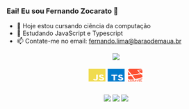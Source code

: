 ### Eai! Eu sou Fernando Zocarato 👋

- 🔭 Hoje estou cursando ciência da computação
- 🌱 Estudando JavaScript e Typescript
- 📫 Contate-me no email: fernando.lima@baraodemaua.br

<div align="center">
<!--   <img align="center" src="https://github-readme-stats.vercel.app/api/pin/?username=FernandoZocarato&repo=github-readme-stats&theme=buefy" /> -->
<!--   <img height="180em" src="https://github-readme-stats.vercel.app/api?username=FernandoZocarato&show_icons=true&theme=chartreuse-dark&include_all_commits=true&count_private=true"/> -->
  <img height="160em" src="https://github-readme-stats.vercel.app/api/top-langs/?username=FernandoZocarato&layout=compact&langs_count=7"/>
<!--   <img height="180em" src="https://github-readme-stats.vercel.app/api?username=FernandoZocarato"/> -->
    
   <div style="display: inline_block"><br>
    <img align="center" height="30" width="40" src="https://raw.githubusercontent.com/devicons/devicon/master/icons/javascript/javascript-plain.svg">
    <img align="center" height="30" width="40" src="https://raw.githubusercontent.com/devicons/devicon/master/icons/typescript/typescript-plain.svg">
<!--     <img align="center" alt="Rafa-HTML" height="30" width="40" src="https://raw.githubusercontent.com/devicons/devicon/master/icons/html5/html5-original.svg"> -->
<!--     <img align="center" alt="Rafa-CSS" height="30" width="40" src="https://raw.githubusercontent.com/devicons/devicon/master/icons/css3/css3-original.svg"> -->
    <img align="center" height="30" width="40" src="https://raw.githubusercontent.com/devicons/devicon/master/icons/laravel/laravel-plain-wordmark.svg">
  </div>
  
##

  <div>
    <a href="https://www.instagram.com/fernando_zocarato" target="_blank"><img src="https://img.shields.io/badge/Instagram-E4405F?style=for-the-badge&logo=instagram&logoColor=white" target="_blank"></a>
    <a href = "mailto:fernando.lima@baraodemaua.br"><img src="https://img.shields.io/badge/Gmail-D14836?style=for-the-badge&logo=gmail&logoColor=white" target="_blank"></a>
    <a href="https://www.linkedin.com/in/fernando-zocarato-5a258122a" target="_blank"><img src="https://img.shields.io/badge/-LinkedIn-%230077B5?style=for-the-badge&logo=linkedin&logoColor=white" target="_blank"></a>   
  </div>
</div>
